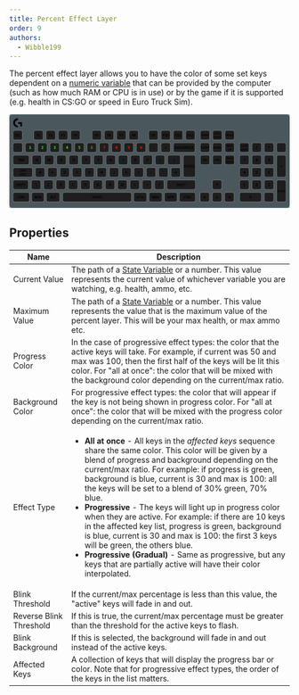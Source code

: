 ```yaml
---
title: Percent Effect Layer
order: 9
authors:
  - Wibble199
---
```


The percent effect layer allows you to have the color of some set keys dependent on a [numeric variable](../reference-expressions/numeric-expressions) that can be provided by the computer (such as how much RAM or CPU is in use) or by the game if it is supported (e.g. health in CS:GO or speed in Euro Truck Sim).

![A percent layer with current value set to the current time's milliseconds](../../assets/img/layer-percent-effect.gif)

## Properties

<table>
  <thead>
    <tr>
      <th>Name</th>
      <th>Description</th>
    </tr>
  </thead>
  <tbody>
    <tr>
      <td>Current Value</td>
      <td>The path of a <a href="../advanced-topics/state-variables">State Variable</a> or a number. This value represents the current value of whichever variable you are watching, e.g. health, ammo, etc.</td>
    </tr>
    <tr>
      <td>Maximum Value</td>
      <td>The path of a <a href="../advanced-topics/state-variables">State Variable</a> or a number. This value represents the value that is the maximum value of the percent layer. This will be your max health, or max ammo etc.</td>
    </tr>
    <tr>
      <td>Progress Color</td>
      <td>In the case of progressive effect types: the color that the active keys will take. For example, if current was 50 and max was 100, then the first half of the keys will be lit this color. For "all at once": the color that will be mixed with the background color depending on the current/max ratio.</td>
    </tr>
    <tr>
      <td>Background Color</td>
      <td>For progressive effect types: the color that will appear if the key is not being shown in progress color. For "all at once": the color that will be mixed with the progress color depending on the current/max ratio.</td>
    </tr>
    <tr>
      <td>Effect Type</td>
      <td><ul>
        <li><strong>All at once</strong> - All keys in the <em>affected keys</em> sequence share the same color. This color will be given by a blend of progress and background depending on the current/max ratio. For example: if progress is green, background is blue, current is 30 and max is 100: all the keys will be set to a blend of 30% green, 70% blue.</li>
        <li><strong>Progressive</strong> - The keys will light up in progress color when they are active. For example: if there are 10 keys in the affected key list, progress is green, background is blue, current is 30 and max is 100: the first 3 keys will be green, the others blue. </li>
        <li><strong>Progressive (Gradual)</strong> - Same as progressive, but any keys that are partially active will have their color interpolated.</li>
      </ul></td>
    </tr>
    <tr>
      <td>Blink Threshold</td>
      <td>If the current/max percentage is less than this value, the "active" keys will fade in and out.</td>
    </tr>
    <tr>
      <td>Reverse Blink Threshold</td>
      <td>If this is true, the current/max percentage must be greater than the threshold for the active keys to flash.</td>
    </tr>
    <tr>
      <td>Blink Background</td>
      <td>If this is selected, the background will fade in and out instead of the active keys.</td>
    </tr>
    <tr>
      <td>Affected Keys</td>
      <td>A collection of keys that will display the progress bar or color. Note that for progressive effect types, the order of the keys in the list matters.</td>
    </tr>
  </tbody>
</table>